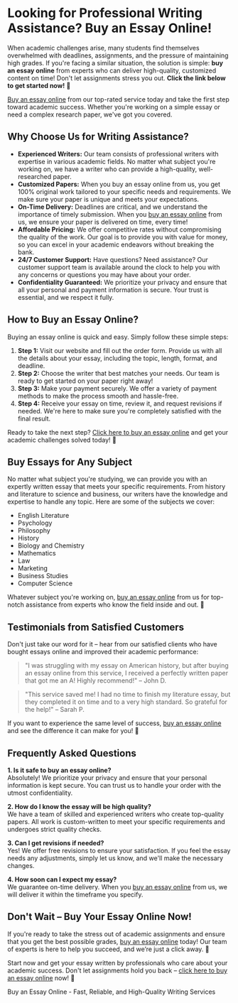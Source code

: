 <h1>Looking for Professional Writing Assistance? Buy an Essay Online!</h1>

<p>When academic challenges arise, many students find themselves overwhelmed with deadlines, assignments, and the pressure of maintaining high grades. If you're facing a similar situation, the solution is simple: <strong>buy an essay online</strong> from experts who can deliver high-quality, customized content on time! Don't let assignments stress you out. <strong>Click the link below to get started now!</strong> 🎯</p>

<p><a href="https://tinyurl.com/topessay?keyword=buy+an+essay+online">Buy an essay online</a> from our top-rated service today and take the first step toward academic success. Whether you're working on a simple essay or need a complex research paper, we've got you covered.</p>

<h2>Why Choose Us for Writing Assistance?</h2>

<ul>
  <li><strong>Experienced Writers:</strong> Our team consists of professional writers with expertise in various academic fields. No matter what subject you're working on, we have a writer who can provide a high-quality, well-researched paper.</li>
  <li><strong>Customized Papers:</strong> When you buy an essay online from us, you get 100% original work tailored to your specific needs and requirements. We make sure your paper is unique and meets your expectations.</li>
  <li><strong>On-Time Delivery:</strong> Deadlines are critical, and we understand the importance of timely submission. When you <a href="https://tinyurl.com/topessay?keyword=buy+an+essay+online">buy an essay online</a> from us, we ensure your paper is delivered on time, every time!</li>
  <li><strong>Affordable Pricing:</strong> We offer competitive rates without compromising the quality of the work. Our goal is to provide you with value for money, so you can excel in your academic endeavors without breaking the bank.</li>
  <li><strong>24/7 Customer Support:</strong> Have questions? Need assistance? Our customer support team is available around the clock to help you with any concerns or questions you may have about your order.</li>
  <li><strong>Confidentiality Guaranteed:</strong> We prioritize your privacy and ensure that all your personal and payment information is secure. Your trust is essential, and we respect it fully.</li>
</ul>

<h2>How to Buy an Essay Online?</h2>

<p>Buying an essay online is quick and easy. Simply follow these simple steps:</p>

<ol>
  <li><strong>Step 1:</strong> Visit our website and fill out the order form. Provide us with all the details about your essay, including the topic, length, format, and deadline.</li>
  <li><strong>Step 2:</strong> Choose the writer that best matches your needs. Our team is ready to get started on your paper right away!</li>
  <li><strong>Step 3:</strong> Make your payment securely. We offer a variety of payment methods to make the process smooth and hassle-free.</li>
  <li><strong>Step 4:</strong> Receive your essay on time, review it, and request revisions if needed. We're here to make sure you're completely satisfied with the final result.</li>
</ol>

<p>Ready to take the next step? <a href="https://tinyurl.com/topessay?keyword=buy+an+essay+online">Click here to buy an essay online</a> and get your academic challenges solved today! 🚀</p>

<h2>Buy Essays for Any Subject</h2>

<p>No matter what subject you're studying, we can provide you with an expertly written essay that meets your specific requirements. From history and literature to science and business, our writers have the knowledge and expertise to handle any topic. Here are some of the subjects we cover:</p>

<ul>
  <li>English Literature</li>
  <li>Psychology</li>
  <li>Philosophy</li>
  <li>History</li>
  <li>Biology and Chemistry</li>
  <li>Mathematics</li>
  <li>Law</li>
  <li>Marketing</li>
  <li>Business Studies</li>
  <li>Computer Science</li>
</ul>

<p>Whatever subject you're working on, <a href="https://tinyurl.com/topessay?keyword=buy+an+essay+online">buy an essay online</a> from us for top-notch assistance from experts who know the field inside and out. 🌟</p>

<h2>Testimonials from Satisfied Customers</h2>

<p>Don't just take our word for it – hear from our satisfied clients who have bought essays online and improved their academic performance:</p>

<blockquote>
  <p>"I was struggling with my essay on American history, but after buying an essay online from this service, I received a perfectly written paper that got me an A! Highly recommend!" – John D.</p>
</blockquote>

<blockquote>
  <p>"This service saved me! I had no time to finish my literature essay, but they completed it on time and to a very high standard. So grateful for the help!" – Sarah P.</p>
</blockquote>

<p>If you want to experience the same level of success, <a href="https://tinyurl.com/topessay?keyword=buy+an+essay+online">buy an essay online</a> and see the difference it can make for you! 🎉</p>

<h2>Frequently Asked Questions</h2>

<p><strong>1. Is it safe to buy an essay online?</strong><br>
Absolutely! We prioritize your privacy and ensure that your personal information is kept secure. You can trust us to handle your order with the utmost confidentiality.</p>

<p><strong>2. How do I know the essay will be high quality?</strong><br>
We have a team of skilled and experienced writers who create top-quality papers. All work is custom-written to meet your specific requirements and undergoes strict quality checks.</p>

<p><strong>3. Can I get revisions if needed?</strong><br>
Yes! We offer free revisions to ensure your satisfaction. If you feel the essay needs any adjustments, simply let us know, and we'll make the necessary changes.</p>

<p><strong>4. How soon can I expect my essay?</strong><br>
We guarantee on-time delivery. When you <a href="https://tinyurl.com/topessay?keyword=buy+an+essay+online">buy an essay online</a> from us, we will deliver it within the timeframe you specify.</p>

<h2>Don't Wait – Buy Your Essay Online Now!</h2>

<p>If you're ready to take the stress out of academic assignments and ensure that you get the best possible grades, <a href="https://tinyurl.com/topessay?keyword=buy+an+essay+online">buy an essay online</a> today! Our team of experts is here to help you succeed, and we’re just a click away. 🎯</p>

<p>Start now and get your essay written by professionals who care about your academic success. Don't let assignments hold you back – <a href="https://tinyurl.com/topessay?keyword=buy+an+essay+online">click here to buy an essay online</a> now! 🚀</p>
Buy an Essay Online - Fast, Reliable, and High-Quality Writing Services

